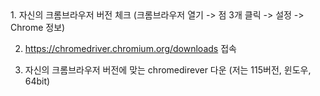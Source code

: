 
<Chromdriver Download>
1. 자신의 크롬브라우저 버전 체크
    (크롬브라우저 열기 -> 점 3개 클릭 -> 설정 -> Chrome 정보)

2. https://chromedriver.chromium.org/downloads 접속

3. 자신의 크롬브라우저 버전에 맞는 chromedirever 다운
   (저는 115버전, 윈도우, 64bit)


